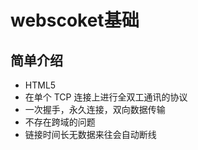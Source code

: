 # webscoket基础
## 简单介绍
* HTML5 
* 在单个 TCP 连接上进行全双工通讯的协议
* 一次握手，永久连接，双向数据传输
* 不存在跨域的问题
* 链接时间长无数据来往会自动断线